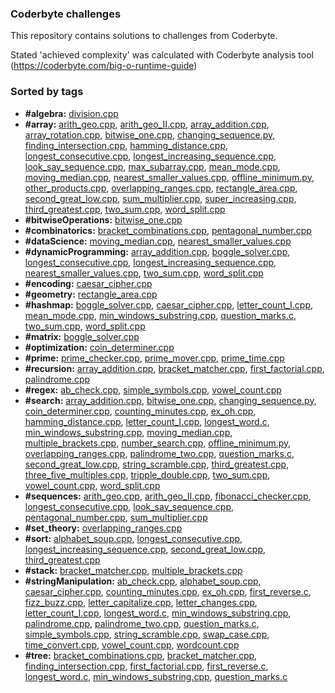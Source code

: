 ### Coderbyte challenges
This repository contains solutions to challenges from Coderbyte.

Stated 'achieved complexity' was calculated with Coderbyte analysis tool (https://coderbyte.com/big-o-runtime-guide)

### Sorted by tags
- **\#algebra:** [division.cpp](https://github.com/krzysztofWal/CoderbyteChallenges/blob/master/src/division.cpp "Go to the source file")
- **\#array:** [arith_geo.cpp](https://github.com/krzysztofWal/CoderbyteChallenges/blob/master/src/arith_geo.cpp "Go to the source file"), [arith_geo_II.cpp](https://github.com/krzysztofWal/CoderbyteChallenges/blob/master/src/arith_geo_II.cpp "Go to the source file"), [array_addition.cpp](https://github.com/krzysztofWal/CoderbyteChallenges/blob/master/src/array_addition.cpp "Go to the source file"), [array_rotation.cpp](https://github.com/krzysztofWal/CoderbyteChallenges/blob/master/src/array_rotation.cpp "Go to the source file"), [bitwise_one.cpp](https://github.com/krzysztofWal/CoderbyteChallenges/blob/master/src/bitwise_one.cpp "Go to the source file"), [changing_sequence.py](https://github.com/krzysztofWal/CoderbyteChallenges/blob/master/src/changing_sequence.py "Go to the source file"), [finding_intersection.cpp](https://github.com/krzysztofWal/CoderbyteChallenges/blob/master/src/finding_intersection.cpp "Go to the source file"), [hamming_distance.cpp](https://github.com/krzysztofWal/CoderbyteChallenges/blob/master/src/hamming_distance.cpp "Go to the source file"), [longest_consecutive.cpp](https://github.com/krzysztofWal/CoderbyteChallenges/blob/master/src/longest_consecutive.cpp "Go to the source file"), [longest_increasing_sequence.cpp](https://github.com/krzysztofWal/CoderbyteChallenges/blob/master/src/longest_increasing_sequence.cpp "Go to the source file"), [look_say_sequence.cpp](https://github.com/krzysztofWal/CoderbyteChallenges/blob/master/src/look_say_sequence.cpp "Go to the source file"), [max_subarray.cpp](https://github.com/krzysztofWal/CoderbyteChallenges/blob/master/src/max_subarray.cpp "Go to the source file"), [mean_mode.cpp](https://github.com/krzysztofWal/CoderbyteChallenges/blob/master/src/mean_mode.cpp "Go to the source file"), [moving_median.cpp](https://github.com/krzysztofWal/CoderbyteChallenges/blob/master/src/moving_median.cpp "Go to the source file"), [nearest_smaller_values.cpp](https://github.com/krzysztofWal/CoderbyteChallenges/blob/master/src/nearest_smaller_values.cpp "Go to the source file"), [offline_minimum.py](https://github.com/krzysztofWal/CoderbyteChallenges/blob/master/src/offline_minimum.py "Go to the source file"), [other_products.cpp](https://github.com/krzysztofWal/CoderbyteChallenges/blob/master/src/other_products.cpp "Go to the source file"), [overlapping_ranges.cpp](https://github.com/krzysztofWal/CoderbyteChallenges/blob/master/src/overlapping_ranges.cpp "Go to the source file"), [rectangle_area.cpp](https://github.com/krzysztofWal/CoderbyteChallenges/blob/master/src/rectangle_area.cpp "Go to the source file"), [second_great_low.cpp](https://github.com/krzysztofWal/CoderbyteChallenges/blob/master/src/second_great_low.cpp "Go to the source file"), [sum_multiplier.cpp](https://github.com/krzysztofWal/CoderbyteChallenges/blob/master/src/sum_multiplier.cpp "Go to the source file"), [super_increasing.cpp](https://github.com/krzysztofWal/CoderbyteChallenges/blob/master/src/super_increasing.cpp "Go to the source file"), [third_greatest.cpp](https://github.com/krzysztofWal/CoderbyteChallenges/blob/master/src/third_greatest.cpp "Go to the source file"), [two_sum.cpp](https://github.com/krzysztofWal/CoderbyteChallenges/blob/master/src/two_sum.cpp "Go to the source file"), [word_split.cpp](https://github.com/krzysztofWal/CoderbyteChallenges/blob/master/src/word_split.cpp "Go to the source file")
- **\#bitwiseOperations:** [bitwise_one.cpp](https://github.com/krzysztofWal/CoderbyteChallenges/blob/master/src/bitwise_one.cpp "Go to the source file")
- **\#combinatorics:** [bracket_combinations.cpp](https://github.com/krzysztofWal/CoderbyteChallenges/blob/master/src/bracket_combinations.cpp "Go to the source file"), [pentagonal_number.cpp](https://github.com/krzysztofWal/CoderbyteChallenges/blob/master/src/pentagonal_number.cpp "Go to the source file")
- **\#dataScience:** [moving_median.cpp](https://github.com/krzysztofWal/CoderbyteChallenges/blob/master/src/moving_median.cpp "Go to the source file"), [nearest_smaller_values.cpp](https://github.com/krzysztofWal/CoderbyteChallenges/blob/master/src/nearest_smaller_values.cpp "Go to the source file")
- **\#dynamicProgramming:** [array_addition.cpp](https://github.com/krzysztofWal/CoderbyteChallenges/blob/master/src/array_addition.cpp "Go to the source file"), [boggle_solver.cpp](https://github.com/krzysztofWal/CoderbyteChallenges/blob/master/src/boggle_solver.cpp "Go to the source file"), [longest_consecutive.cpp](https://github.com/krzysztofWal/CoderbyteChallenges/blob/master/src/longest_consecutive.cpp "Go to the source file"), [longest_increasing_sequence.cpp](https://github.com/krzysztofWal/CoderbyteChallenges/blob/master/src/longest_increasing_sequence.cpp "Go to the source file"), [nearest_smaller_values.cpp](https://github.com/krzysztofWal/CoderbyteChallenges/blob/master/src/nearest_smaller_values.cpp "Go to the source file"), [two_sum.cpp](https://github.com/krzysztofWal/CoderbyteChallenges/blob/master/src/two_sum.cpp "Go to the source file"), [word_split.cpp](https://github.com/krzysztofWal/CoderbyteChallenges/blob/master/src/word_split.cpp "Go to the source file")
- **\#encoding:** [caesar_cipher.cpp](https://github.com/krzysztofWal/CoderbyteChallenges/blob/master/src/caesar_cipher.cpp "Go to the source file")
- **\#geometry:** [rectangle_area.cpp](https://github.com/krzysztofWal/CoderbyteChallenges/blob/master/src/rectangle_area.cpp "Go to the source file")
- **\#hashmap:** [boggle_solver.cpp](https://github.com/krzysztofWal/CoderbyteChallenges/blob/master/src/boggle_solver.cpp "Go to the source file"), [caesar_cipher.cpp](https://github.com/krzysztofWal/CoderbyteChallenges/blob/master/src/caesar_cipher.cpp "Go to the source file"), [letter_count_I.cpp](https://github.com/krzysztofWal/CoderbyteChallenges/blob/master/src/letter_count_I.cpp "Go to the source file"), [mean_mode.cpp](https://github.com/krzysztofWal/CoderbyteChallenges/blob/master/src/mean_mode.cpp "Go to the source file"), [min_windows_substring.cpp](https://github.com/krzysztofWal/CoderbyteChallenges/blob/master/src/min_windows_substring.cpp "Go to the source file"), [question_marks.c](https://github.com/krzysztofWal/CoderbyteChallenges/blob/master/src/question_marks.c "Go to the source file"), [two_sum.cpp](https://github.com/krzysztofWal/CoderbyteChallenges/blob/master/src/two_sum.cpp "Go to the source file"), [word_split.cpp](https://github.com/krzysztofWal/CoderbyteChallenges/blob/master/src/word_split.cpp "Go to the source file")
- **\#matrix:** [boggle_solver.cpp](https://github.com/krzysztofWal/CoderbyteChallenges/blob/master/src/boggle_solver.cpp "Go to the source file")
- **\#optimization:** [coin_determiner.cpp](https://github.com/krzysztofWal/CoderbyteChallenges/blob/master/src/coin_determiner.cpp "Go to the source file")
- **\#prime:** [prime_checker.cpp](https://github.com/krzysztofWal/CoderbyteChallenges/blob/master/src/prime_checker.cpp "Go to the source file"), [prime_mover.cpp](https://github.com/krzysztofWal/CoderbyteChallenges/blob/master/src/prime_mover.cpp "Go to the source file"), [prime_time.cpp](https://github.com/krzysztofWal/CoderbyteChallenges/blob/master/src/prime_time.cpp "Go to the source file")
- **\#recursion:** [array_addition.cpp](https://github.com/krzysztofWal/CoderbyteChallenges/blob/master/src/array_addition.cpp "Go to the source file"), [bracket_matcher.cpp](https://github.com/krzysztofWal/CoderbyteChallenges/blob/master/src/bracket_matcher.cpp "Go to the source file"), [first_factorial.cpp](https://github.com/krzysztofWal/CoderbyteChallenges/blob/master/src/first_factorial.cpp "Go to the source file"), [palindrome.cpp](https://github.com/krzysztofWal/CoderbyteChallenges/blob/master/src/palindrome.cpp "Go to the source file")
- **\#regex:** [ab_check.cpp](https://github.com/krzysztofWal/CoderbyteChallenges/blob/master/src/ab_check.cpp "Go to the source file"), [simple_symbols.cpp](https://github.com/krzysztofWal/CoderbyteChallenges/blob/master/src/simple_symbols.cpp "Go to the source file"), [vowel_count.cpp](https://github.com/krzysztofWal/CoderbyteChallenges/blob/master/src/vowel_count.cpp "Go to the source file")
- **\#search:** [array_addition.cpp](https://github.com/krzysztofWal/CoderbyteChallenges/blob/master/src/array_addition.cpp "Go to the source file"), [bitwise_one.cpp](https://github.com/krzysztofWal/CoderbyteChallenges/blob/master/src/bitwise_one.cpp "Go to the source file"), [changing_sequence.py](https://github.com/krzysztofWal/CoderbyteChallenges/blob/master/src/changing_sequence.py "Go to the source file"), [coin_determiner.cpp](https://github.com/krzysztofWal/CoderbyteChallenges/blob/master/src/coin_determiner.cpp "Go to the source file"), [counting_minutes.cpp](https://github.com/krzysztofWal/CoderbyteChallenges/blob/master/src/counting_minutes.cpp "Go to the source file"), [ex_oh.cpp](https://github.com/krzysztofWal/CoderbyteChallenges/blob/master/src/ex_oh.cpp "Go to the source file"), [hamming_distance.cpp](https://github.com/krzysztofWal/CoderbyteChallenges/blob/master/src/hamming_distance.cpp "Go to the source file"), [letter_count_I.cpp](https://github.com/krzysztofWal/CoderbyteChallenges/blob/master/src/letter_count_I.cpp "Go to the source file"), [longest_word.c](https://github.com/krzysztofWal/CoderbyteChallenges/blob/master/src/longest_word.c "Go to the source file"), [min_windows_substring.cpp](https://github.com/krzysztofWal/CoderbyteChallenges/blob/master/src/min_windows_substring.cpp "Go to the source file"), [moving_median.cpp](https://github.com/krzysztofWal/CoderbyteChallenges/blob/master/src/moving_median.cpp "Go to the source file"), [multiple_brackets.cpp](https://github.com/krzysztofWal/CoderbyteChallenges/blob/master/src/multiple_brackets.cpp "Go to the source file"), [number_search.cpp](https://github.com/krzysztofWal/CoderbyteChallenges/blob/master/src/number_search.cpp "Go to the source file"), [offline_minimum.py](https://github.com/krzysztofWal/CoderbyteChallenges/blob/master/src/offline_minimum.py "Go to the source file"), [overlapping_ranges.cpp](https://github.com/krzysztofWal/CoderbyteChallenges/blob/master/src/overlapping_ranges.cpp "Go to the source file"), [palindrome_two.cpp](https://github.com/krzysztofWal/CoderbyteChallenges/blob/master/src/palindrome_two.cpp "Go to the source file"), [question_marks.c](https://github.com/krzysztofWal/CoderbyteChallenges/blob/master/src/question_marks.c "Go to the source file"), [second_great_low.cpp](https://github.com/krzysztofWal/CoderbyteChallenges/blob/master/src/second_great_low.cpp "Go to the source file"), [string_scramble.cpp](https://github.com/krzysztofWal/CoderbyteChallenges/blob/master/src/string_scramble.cpp "Go to the source file"), [third_greatest.cpp](https://github.com/krzysztofWal/CoderbyteChallenges/blob/master/src/third_greatest.cpp "Go to the source file"), [three_five_multiples.cpp](https://github.com/krzysztofWal/CoderbyteChallenges/blob/master/src/three_five_multiples.cpp "Go to the source file"), [tripple_double.cpp](https://github.com/krzysztofWal/CoderbyteChallenges/blob/master/src/tripple_double.cpp "Go to the source file"), [two_sum.cpp](https://github.com/krzysztofWal/CoderbyteChallenges/blob/master/src/two_sum.cpp "Go to the source file"), [vowel_count.cpp](https://github.com/krzysztofWal/CoderbyteChallenges/blob/master/src/vowel_count.cpp "Go to the source file"), [word_split.cpp](https://github.com/krzysztofWal/CoderbyteChallenges/blob/master/src/word_split.cpp "Go to the source file")
- **\#sequences:** [arith_geo.cpp](https://github.com/krzysztofWal/CoderbyteChallenges/blob/master/src/arith_geo.cpp "Go to the source file"), [arith_geo_II.cpp](https://github.com/krzysztofWal/CoderbyteChallenges/blob/master/src/arith_geo_II.cpp "Go to the source file"), [fibonacci_checker.cpp](https://github.com/krzysztofWal/CoderbyteChallenges/blob/master/src/fibonacci_checker.cpp "Go to the source file"), [longest_consecutive.cpp](https://github.com/krzysztofWal/CoderbyteChallenges/blob/master/src/longest_consecutive.cpp "Go to the source file"), [look_say_sequence.cpp](https://github.com/krzysztofWal/CoderbyteChallenges/blob/master/src/look_say_sequence.cpp "Go to the source file"), [pentagonal_number.cpp](https://github.com/krzysztofWal/CoderbyteChallenges/blob/master/src/pentagonal_number.cpp "Go to the source file"), [sum_multiplier.cpp](https://github.com/krzysztofWal/CoderbyteChallenges/blob/master/src/sum_multiplier.cpp "Go to the source file")
- **\#set_theory:** [overlapping_ranges.cpp](https://github.com/krzysztofWal/CoderbyteChallenges/blob/master/src/overlapping_ranges.cpp "Go to the source file")
- **\#sort:** [alphabet_soup.cpp](https://github.com/krzysztofWal/CoderbyteChallenges/blob/master/src/alphabet_soup.cpp "Go to the source file"), [longest_consecutive.cpp](https://github.com/krzysztofWal/CoderbyteChallenges/blob/master/src/longest_consecutive.cpp "Go to the source file"), [longest_increasing_sequence.cpp](https://github.com/krzysztofWal/CoderbyteChallenges/blob/master/src/longest_increasing_sequence.cpp "Go to the source file"), [second_great_low.cpp](https://github.com/krzysztofWal/CoderbyteChallenges/blob/master/src/second_great_low.cpp "Go to the source file"), [third_greatest.cpp](https://github.com/krzysztofWal/CoderbyteChallenges/blob/master/src/third_greatest.cpp "Go to the source file")
- **\#stack:** [bracket_matcher.cpp](https://github.com/krzysztofWal/CoderbyteChallenges/blob/master/src/bracket_matcher.cpp "Go to the source file"), [multiple_brackets.cpp](https://github.com/krzysztofWal/CoderbyteChallenges/blob/master/src/multiple_brackets.cpp "Go to the source file")
- **\#stringManipulation:** [ab_check.cpp](https://github.com/krzysztofWal/CoderbyteChallenges/blob/master/src/ab_check.cpp "Go to the source file"), [alphabet_soup.cpp](https://github.com/krzysztofWal/CoderbyteChallenges/blob/master/src/alphabet_soup.cpp "Go to the source file"), [caesar_cipher.cpp](https://github.com/krzysztofWal/CoderbyteChallenges/blob/master/src/caesar_cipher.cpp "Go to the source file"), [counting_minutes.cpp](https://github.com/krzysztofWal/CoderbyteChallenges/blob/master/src/counting_minutes.cpp "Go to the source file"), [ex_oh.cpp](https://github.com/krzysztofWal/CoderbyteChallenges/blob/master/src/ex_oh.cpp "Go to the source file"), [first_reverse.c](https://github.com/krzysztofWal/CoderbyteChallenges/blob/master/src/first_reverse.c "Go to the source file"), [fizz_buzz.cpp](https://github.com/krzysztofWal/CoderbyteChallenges/blob/master/src/fizz_buzz.cpp "Go to the source file"), [letter_capitalize.cpp](https://github.com/krzysztofWal/CoderbyteChallenges/blob/master/src/letter_capitalize.cpp "Go to the source file"), [letter_changes.cpp](https://github.com/krzysztofWal/CoderbyteChallenges/blob/master/src/letter_changes.cpp "Go to the source file"), [letter_count_I.cpp](https://github.com/krzysztofWal/CoderbyteChallenges/blob/master/src/letter_count_I.cpp "Go to the source file"), [longest_word.c](https://github.com/krzysztofWal/CoderbyteChallenges/blob/master/src/longest_word.c "Go to the source file"), [min_windows_substring.cpp](https://github.com/krzysztofWal/CoderbyteChallenges/blob/master/src/min_windows_substring.cpp "Go to the source file"), [palindrome.cpp](https://github.com/krzysztofWal/CoderbyteChallenges/blob/master/src/palindrome.cpp "Go to the source file"), [palindrome_two.cpp](https://github.com/krzysztofWal/CoderbyteChallenges/blob/master/src/palindrome_two.cpp "Go to the source file"), [question_marks.c](https://github.com/krzysztofWal/CoderbyteChallenges/blob/master/src/question_marks.c "Go to the source file"), [simple_symbols.cpp](https://github.com/krzysztofWal/CoderbyteChallenges/blob/master/src/simple_symbols.cpp "Go to the source file"), [string_scramble.cpp](https://github.com/krzysztofWal/CoderbyteChallenges/blob/master/src/string_scramble.cpp "Go to the source file"), [swap_case.cpp](https://github.com/krzysztofWal/CoderbyteChallenges/blob/master/src/swap_case.cpp "Go to the source file"), [time_convert.cpp](https://github.com/krzysztofWal/CoderbyteChallenges/blob/master/src/time_convert.cpp "Go to the source file"), [vowel_count.cpp](https://github.com/krzysztofWal/CoderbyteChallenges/blob/master/src/vowel_count.cpp "Go to the source file"), [wordcount.cpp](https://github.com/krzysztofWal/CoderbyteChallenges/blob/master/src/wordcount.cpp "Go to the source file")
- **\#tree:** [bracket_combinations.cpp](https://github.com/krzysztofWal/CoderbyteChallenges/blob/master/src/bracket_combinations.cpp "Go to the source file"), [bracket_matcher.cpp](https://github.com/krzysztofWal/CoderbyteChallenges/blob/master/src/bracket_matcher.cpp "Go to the source file"), [finding_intersection.cpp](https://github.com/krzysztofWal/CoderbyteChallenges/blob/master/src/finding_intersection.cpp "Go to the source file"), [first_factorial.cpp](https://github.com/krzysztofWal/CoderbyteChallenges/blob/master/src/first_factorial.cpp "Go to the source file"), [first_reverse.c](https://github.com/krzysztofWal/CoderbyteChallenges/blob/master/src/first_reverse.c "Go to the source file"), [longest_word.c](https://github.com/krzysztofWal/CoderbyteChallenges/blob/master/src/longest_word.c "Go to the source file"), [min_windows_substring.cpp](https://github.com/krzysztofWal/CoderbyteChallenges/blob/master/src/min_windows_substring.cpp "Go to the source file"), [question_marks.c](https://github.com/krzysztofWal/CoderbyteChallenges/blob/master/src/question_marks.c "Go to the source file")
